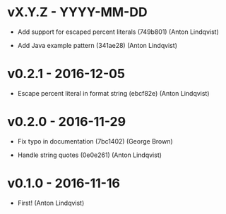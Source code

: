 vX.Y.Z - YYYY-MM-DD
===================

- Add support for escaped percent literals (749b801) (Anton Lindqvist)

- Add Java example pattern (341ae28) (Anton Lindqvist)

v0.2.1 - 2016-12-05
===================

- Escape percent literal in format string (ebcf82e) (Anton Lindqvist)

v0.2.0 - 2016-11-29
===================

- Fix typo in documentation (7bc1402) (George Brown)

- Handle string quotes (0e0e261) (Anton Lindqvist)

v0.1.0 - 2016-11-16
===================

- First! (Anton Lindqvist)
